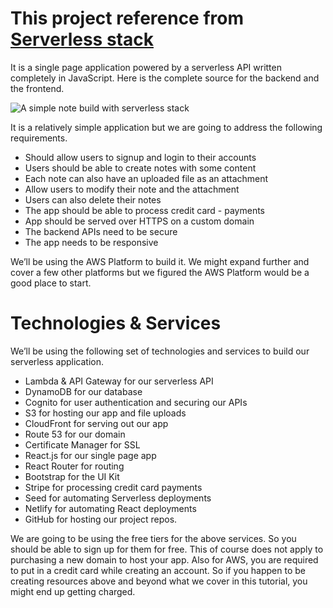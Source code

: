 # This project reference from [Serverless stack](https://serverless-stack.com/)


It is a single page application powered by a serverless API written completely in JavaScript. Here is the complete source for the backend and the frontend.

![A simple note build with serverless stack](https://d33wubrfki0l68.cloudfront.net/eca32e964868dbb2222cae5523fe548eccb91168/c4838/assets/completed-app-desktop.png)

It is a relatively simple application but we are going to address the following requirements.

- Should allow users to signup and login to their accounts
- Users should be able to create notes with some content
- Each note can also have an uploaded file as an attachment
- Allow users to modify their note and the attachment
- Users can also delete their notes
- The app should be able to process credit card - payments
- App should be served over HTTPS on a custom domain
- The backend APIs need to be secure
- The app needs to be responsive

We’ll be using the AWS Platform to build it. We might expand further and cover a few other platforms but we figured the AWS Platform would be a good place to start.


# Technologies & Services
We’ll be using the following set of technologies and services to build our serverless application.

- Lambda & API Gateway for our serverless API
- DynamoDB for our database
- Cognito for user authentication and securing our APIs
- S3 for hosting our app and file uploads
- CloudFront for serving out our app
- Route 53 for our domain
- Certificate Manager for SSL
- React.js for our single page app
- React Router for routing
- Bootstrap for the UI Kit
- Stripe for processing credit card payments
- Seed for automating Serverless deployments
- Netlify for automating React deployments
- GitHub for hosting our project repos.

We are going to be using the free tiers for the above services. So you should be able to sign up for them for free. This of course does not apply to purchasing a new domain to host your app. Also for AWS, you are required to put in a credit card while creating an account. So if you happen to be creating resources above and beyond what we cover in this tutorial, you might end up getting charged.